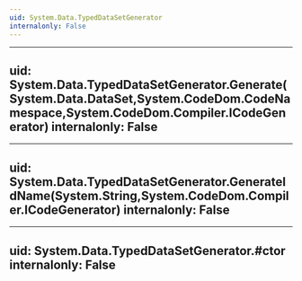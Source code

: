 ```yaml
---
uid: System.Data.TypedDataSetGenerator
internalonly: False
---
```


---
uid: System.Data.TypedDataSetGenerator.Generate(System.Data.DataSet,System.CodeDom.CodeNamespace,System.CodeDom.Compiler.ICodeGenerator)
internalonly: False
---

---
uid: System.Data.TypedDataSetGenerator.GenerateIdName(System.String,System.CodeDom.Compiler.ICodeGenerator)
internalonly: False
---

---
uid: System.Data.TypedDataSetGenerator.#ctor
internalonly: False
---
